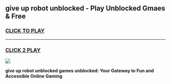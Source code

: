 
## give up robot unblocked - Play Unblocked Gmaes & Free
<h3>
<a href="https://news.freeplayer.one?title=give_up_robot_unblocked&ref=16F">CLICK TO PLAY</a></h3>
<hr>

<h3>
<a href="https://news.freeplayer.one?title=give_up_robot_unblocked&ref=16F">CLICK 2 PLAY</a>
  
</h3>

<a href="https://news.freeplayer.one?title=give_up_robot_unblocked&ref=16F/"><img src="https://clearcache.store/games.png"></a>


**give up robot unblocked games unblocked: Your Gateway to Fun and Accessible Online Gaming**
